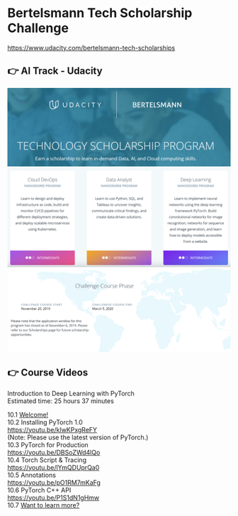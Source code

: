 ﻿
# Bertelsmann Tech Scholarship Challenge 

https://www.udacity.com/bertelsmann-tech-scholarships

## :point_right: AI Track - Udacity  

<img src="https://github.com/Nov05/pictures/blob/master/Udacity/2019-11-21%20Bertelsmann/2019-11-21%2008_59_34-Bertelsmann%20Technology%20Scholarships%20-%20Udacity.png?raw=true" width=700>

<img src="https://github.com/Nov05/pictures/blob/master/Udacity/2019-11-21%20Bertelsmann/2019-11-21%2008_59_59-Bertelsmann%20Technology%20Scholarships%20-%20Udacity.png?raw=true" width=700>  

<img src="https://github.com/Nov05/pictures/blob/master/Udacity/2019-11-21%20Bertelsmann/2019-11-21%2009_00_27-Bertelsmann%20Technology%20Scholarships%20-%20Udacity.png?raw=true" width=700> 

## :point_right: Course Videos

Introduction to Deep Learning with PyTorch   
Estimated time: 25 hours 37 minutes    

10.1 [Welcome!](https://github.com/Nov05/Udacity/blob/master/2019-11-21%20Bertelsmann/course/Lesson%2010.01.md)    
10.2 Installing PyTorch 1.0   
https://youtu.be/kIwKPxgReFY  
(Note: Please use the latest version of PyTorch.)   
10.3 PyTorch for Production  
https://youtu.be/DBSoZWd4lQo   
10.4 Torch Script & Tracing   
https://youtu.be/lYmQDUprQa0   
10.5 Annotations   
https://youtu.be/pO1RM7mKaFg   
10.6 PyTorch C++ API  
https://youtu.be/P1S1dN1gHmw   
10.7 [Want to learn more?](https://github.com/Nov05/Udacity/blob/master/2019-11-21%20Bertelsmann/course/Lesson%2010.01.md)   





   


